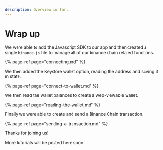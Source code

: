 ```yaml
---
description: Overview so far.
---
```


# Wrap up

We were able to add the Javascript SDK to our app and then created a single `binance.js` file to manage all of our binance chain related functions.

{% page-ref page="connecting.md" %}

We then added the Keystore wallet option, reading the address and saving it in state.

{% page-ref page="connect-to-wallet.md" %}

We then read the wallet balances to create a web-viewable wallet.

{% page-ref page="reading-the-wallet.md" %}

Finally we were able to create and send a Binance Chain transaction.

{% page-ref page="sending-a-transaction.md" %}

Thanks for joining us!

More tutorials will be posted here soon.

